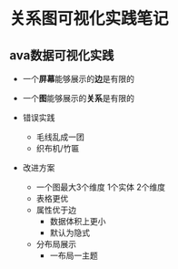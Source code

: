 # 关系图可视化实践笔记

## ava数据可视化实践

* 一个**屏幕**能够展示的**边**是有限的
* 一个**图**能够展示的**关系**是有限的

* 错误实践
  * 毛线乱成一团
  * 织布机/竹匾

* 改进方案
  * 一个图最大3个维度 1个实体 2个维度
  * 表格更优
  * 属性优于边
    * 数据体积上更小
    * 默认为隐式
  * 分布局展示
    * 一布局一主题
